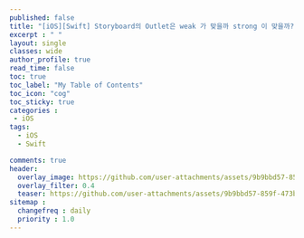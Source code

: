 ```yaml
---
published: false
title: "[iOS][Swift] Storyboard의 Outlet은 weak 가 맞을까 strong 이 맞을까?"	
excerpt : " "	
layout: single	
classes: wide
author_profile: true
read_time: false
toc: true
toc_label: "My Table of Contents"
toc_icon: "cog"
toc_sticky: true
categories :	
 - iOS	
tags: 	
  - iOS
  - Swift

comments: true	
header:
  overlay_image: https://github.com/user-attachments/assets/9b9bbd57-859f-473b-81b2-178a9d7d69e6
  overlay_filter: 0.4
  teaser: https://github.com/user-attachments/assets/9b9bbd57-859f-473b-81b2-178a9d7d69e6
sitemap :	
  changefreq : daily	
  priority : 1.0	
---
```

